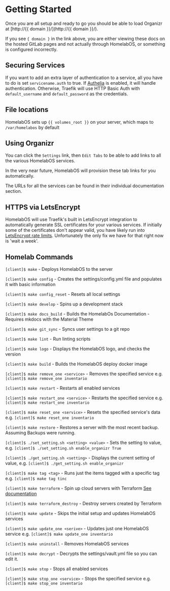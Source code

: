 # Getting Started

Once you are all setup and ready to go you should be able to load Organizr at [http://{{ domain }}/](http://{{ domain }}/).

If you see `{ domain }` in the link above, you are either viewing these docs on the hosted GitLab pages and not actually through HomelabOS, or something is configured incorrectly.

## Securing Services

If you want to add an extra layer of authentication to a service, all you have to do is set `servicename.auth` to true. If [Authelia](/docs/software/authelia/) is enabled, it will handle authentication. Otherwise, Traefik will use HTTP Basic Auth with `default_username` and `default_password` as the credentials.

## File locations

HomelabOS sets up `{{ volumes_root }}` on your server, which maps to `/var/homelabos` by default

## Using Organizr

You can click the `Settings` link, then `Edit Tabs` to be able to add links to all the various HomelabOS services.

In the very near future, HomelabOS will provision these tab links for you automatically.

The URLs for all the services can be found in their individual documentation section.

## HTTPS via LetsEncrypt

HomelabOS will use Traefik's built in LetsEncrypt integration to automatically generate SSL certificates for your various services. If initially some of the certificates don't appear valid, you have likely run into [LetsEncrypt rate limits](https://letsencrypt.org/docs/rate-limits/). Unfortunately the only fix we have for that right now is 'wait a week'.

## Homelab Commands

`[client]$ make` - Deploys HomelabOS to the server 

`[client]$ make config` - Creates the settings/config.yml file and populates it with basic information

`[client]$ make config_reset` - Resets all local settings

`[client]$ make develop` - Spins up a development stack

`[client]$ make docs_build` - Builds the HomelabOs Documentation - Requires mkdocs with the Material Theme

`[client]$ make git_sync` - Syncs user settings to a git repo

`[client]$ make lint` - Run linting scripts

`[client]$ make logo` - Displays the HomelabOS logo, and checks the version

`[client]$ make build` - Builds the HomelabOS deploy docker image

`[client]$ make remove_one <service>` - Removes the specified service e.g. `[client]$ make remove_one inventario`

`[client]$ make restart` - Restarts all enabled services

`[client]$ make restart_one <service>` - Restarts the specified service e.g. `[client]$ make restart_one inventario`

`[client]$ make reset_one <service>` - Resets the specified service's data e.g. `[client]$ make reset_one inventario`

`[client]$ make restore` - Restores a server with the most recent backup. Assuming Backups were running.

`[client]$ ./set_setting.sh <setting> <value>` - Sets the setting to value, e.g. `[client]$ ./set_setting.sh enable_organizr True`

`[client]$ ./get_setting.sh <setting>` - Displays the current setting of value, e.g. `[client]$ ./get_setting.sh enable_organizr`

`[client]$ make tag <tag>` - Runs just the items tagged with a specific tag e.g. `[client]$ make tag tinc`

`[client]$ make terraform` - Spin up cloud servers with Terraform [See documentation](https://homelabos.com/docs/setup/terraform/)

`[client]$ make terraform_destroy` - Destroy servers created by Terraform

`[client]$ make update` - Skips the initial setup and updates HomelabOS services

`[client]$ make update_one <serive>` - Updates just one HomelabOS service e.g. `[client]$ make update_one inventario`

`[client]$ make uninstall` - Removes HomelabOS services

`[client]$ make decrypt` - Decrypts the settings/vault.yml file so you can edit it.

`[client]$ make stop` - Stops all enabled services

`[client]$ make stop_one <service>` - Stops the specified service e.g. `[client]$ make stop_one inventario`
